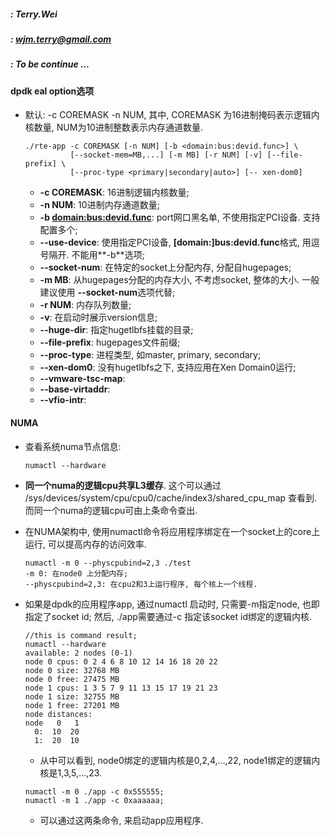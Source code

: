 ##### <Author> : Terry.Wei

##### <Email> : wjm.terry@gmail.com

##### <status>: To be continue ...



#### dpdk eal option选项

- 默认: -c COREMASK -n NUM, 其中, COREMASK 为16进制掩码表示逻辑内核数量, NUM为10进制整数表示内存通道数量. 

  ```shell
  ./rte-app -c COREMASK [-n NUM] [-b <domain:bus:devid.func>] \
            [--socket-mem=MB,...] [-m MB] [-r NUM] [-v] [--file-prefix] \
            [--proc-type <primary|secondary|auto>] [-- xen-dom0]
  ```

  - **-c COREMASK**: 16进制逻辑内核数量;
  - **-n NUM**: 10进制内存通道数量;
  - **-b <domain:bus:devid.func>**: port网口黑名单, 不使用指定PCI设备. 支持配置多个;
  - **--use-device**: 使用指定PCI设备, **[domain:]bus:devid.func**格式, 用逗号隔开. 不能用**-b**选项;
  - **--socket-num**: 在特定的socket上分配内存, 分配自hugepages;
  - **-m MB**: 从hugepages分配的内存大小, 不考虑socket, 整体的大小. 一般建议使用 **--socket-num**选项代替;
  - **-r NUM**: 内存队列数量;
  - **-v**: 在启动时展示version信息;
  - **--huge-dir**: 指定hugetlbfs挂载的目录;
  - **--file-prefix**: hugepages文件前缀;
  - **--proc-type**: 进程类型, 如master, primary, secondary;
  - **--xen-dom0**: 没有hugetlbfs之下, 支持应用在Xen Domain0运行;
  - **--vmware-tsc-map**:
  - **--base-virtaddr**:
  - **--vfio-intr**:



#### NUMA

- 查看系统numa节点信息:  

  ```shell
  numactl --hardware
  ```

- **同一个numa的逻辑cpu共享L3缓存**. 这个可以通过 /sys/devices/system/cpu/cpu0/cache/index3/shared_cpu_map 查看到. 而同一个numa的逻辑cpu可由上条命令查出.

- 在NUMA架构中, 使用numactl命令将应用程序绑定在一个socket上的core上运行, 可以提高内存的访问效率. 

  ```shell
  numactl -m 0 --physcpubind=2,3 ./test
  -m 0: 在node0 上分配内存;
  --physcpubind=2,3: 在cpu2和3上运行程序, 每个核上一个线程.
  ```

- 如果是dpdk的应用程序app, 通过numactl 启动时, 只需要-m指定node, 也即指定了socket id; 然后, ./app需要通过-c 指定该socket id绑定的逻辑内核. 

  ```shell
  //this is command result;
  numactl --hardware
  available: 2 nodes (0-1)
  node 0 cpus: 0 2 4 6 8 10 12 14 16 18 20 22
  node 0 size: 32768 MB
  node 0 free: 27475 MB
  node 1 cpus: 1 3 5 7 9 11 13 15 17 19 21 23
  node 1 size: 32755 MB
  node 1 free: 27201 MB
  node distances:
  node   0   1
    0:  10  20
    1:  20  10
  ```

  - 从中可以看到, node0绑定的逻辑内核是0,2,4,…,22, node1绑定的逻辑内核是1,3,5,…,23. 

  ```shell
  numactl -m 0 ./app -c 0x555555;
  numactl -m 1 ./app -c 0xaaaaaa;
  ```

  - 可以通过这两条命令, 来启动app应用程序. 



